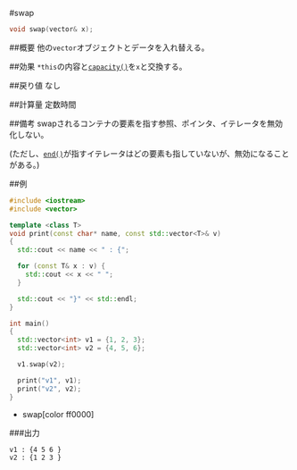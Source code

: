 #swap
```cpp
void swap(vector& x);
```

##概要
他の`vector`オブジェクトとデータを入れ替える。


##効果
`*this`の内容と[`capacity()`](./capacity.md)を`x`と交換する。


##戻り値
なし


##計算量
定数時間


##備考
swapされるコンテナの要素を指す参照、ポインタ、イテレータを無効化しない。

(ただし、[`end()`](./end.md)が指すイテレータはどの要素も指していないが、無効になることがある。)


##例
```cpp
#include <iostream>
#include <vector>

template <class T>
void print(const char* name, const std::vector<T>& v)
{
  std::cout << name << " : {";

  for (const T& x : v) {
    std::cout << x << " ";
  }

  std::cout << "}" << std::endl;
}

int main()
{
  std::vector<int> v1 = {1, 2, 3};
  std::vector<int> v2 = {4, 5, 6};

  v1.swap(v2);

  print("v1", v1);
  print("v2", v2);
}
```
* swap[color ff0000]

###出力
```
v1 : {4 5 6 }
v2 : {1 2 3 }
```

